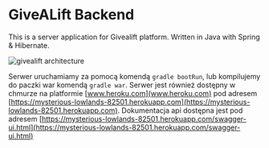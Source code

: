 # GiveALift Backend

This is a server application for Givealift platform. Written in Java with Spring & Hibernate.


![givealift architecture](https://i.imgur.com/72Sdo3t.png)

 Serwer uruchamiamy za pomocą komendą  `gradle bootRun`, lub kompilujemy do paczki war komendą `gradle war`. Serwer jest również dostępny w chmurze na platformie [www.heroku.com](www.heroku.com) pod adresem [https://mysterious-lowlands-82501.herokuapp.com](https://mysterious-lowlands-82501.herokuapp.com). Dokumentacja api dostępna jest pod adresem [https://mysterious-lowlands-82501.herokuapp.com/swagger-ui.html](https://mysterious-lowlands-82501.herokuapp.com/swagger-ui.html)
